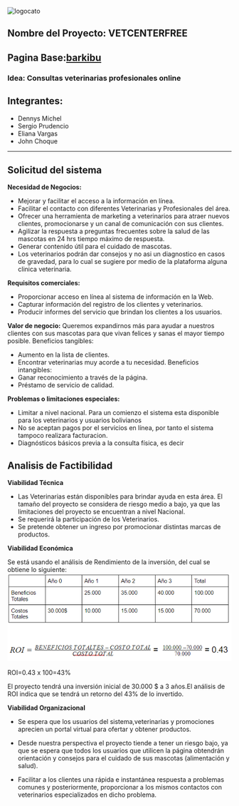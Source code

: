 ![logocato](logocato.jpg)
## Nombre del Proyecto: VETCENTERFREE
## Pagina Base:[barkibu](barkibu.com)
### Idea: Consultas veterinarias profesionales online


## Integrantes:

- Dennys Michel
- Sergio Prudencio
- Eliana Vargas
- John Choque

---
## **Solicitud del sistema** 

**Necesidad de Negocios:**
- Mejorar y facilitar el acceso a la información en línea.
- Facilitar el contacto con diferentes Veterinarias y Profesionales del área.
- Ofrecer una herramienta de marketing a veterinarios para atraer nuevos clientes, promocionarse y un canal de comunicación con sus clientes. 
- Agilizar la respuesta a preguntas frecuentes sobre la salud de las mascotas en 24 hrs tiempo máximo de respuesta.
- Generar contenido útil para el cuidado de mascotas.
- Los veterinarios podrán dar consejos y no asi un diagnostico en casos de gravedad, para lo cual se sugiere por medio de la plataforma alguna clinica veterinaria.

**Requisitos comerciales:**
- Proporcionar acceso en línea al sistema de información en la Web.
- Capturar información del registro de los clientes y veterinarios.
- Producir informes del servicio que brindan los clientes a los usuarios.

**Valor de negocio:**
Queremos expandirnos más para ayudar a nuestros clientes con sus mascotas para que vivan felices y sanas el mayor tiempo posible.
Beneficios tangibles: 
- Aumento en la lista de clientes.
- Encontrar veterinarias muy acorde a tu necesidad.
Beneficios intangibles:
- Ganar reconocimiento a través de la página.
- Préstamo de servicio de calidad.

**Problemas o limitaciones especiales:**
- Limitar a nivel nacional. Para un comienzo el sistema esta disponible para los veterinarios y usuarios bolivianos
- No se aceptan pagos por el servicios en línea, por tanto el sistema tampoco realizara facturacion.
- Diagnósticos básicos previa a la consulta física, es decir

## **Analisis de Factibilidad** 


**Viabilidad Técnica**

- Las Veterinarias están disponibles para brindar ayuda en esta área. El tamaño del proyecto se considera de riesgo medio a bajo, ya que las limitaciones del proyecto se encuentran a nivel Nacional.
- Se requerirá la participación de los Veterinarios.
- Se pretende obtener un ingreso por promocionar distintas marcas de productos.

**Viabilidad Económica**

Se está usando el análisis de Rendimiento de la inversión, del cual se obtiene lo siguiente:
![Tabla ROI](tabla1.png)

ROI=0.43 x 100=43% 

El proyecto tendrá una inversión inicial de 30.000 $ a 3 años.El análisis de ROI indica que se tendrá un retorno del 43% de lo invertido.

**Viabilidad Organizacional**

- Se espera que los usuarios del sistema,veterinarias y promociones aprecien un portal virtual para ofertar y obtener productos.

- Desde nuestra perspectiva el proyecto tiende a tener un riesgo bajo, ya que se espera que todos los usuarios que utilicen la página obtendrán orientación y consejos para el cuidado de sus mascotas (alimentación y salud).

- Facilitar a los clientes una rápida e instantánea respuesta a problemas comunes y posteriormente, proporcionar a los mismos contactos con veterinarios especializados en dicho problema.


